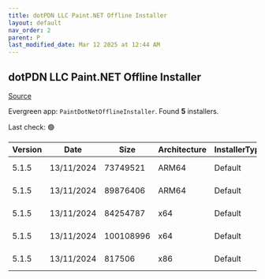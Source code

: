 ```yaml
---
title: dotPDN LLC Paint.NET Offline Installer
layout: default
nav_order: 2
parent: P
last_modified_date: Mar 12 2025 at 12:44 AM
---
```


## dotPDN LLC Paint.NET Offline Installer

[Source](https://getpaint.net/)

Evergreen app: `PaintDotNetOfflineInstaller`. Found **5** installers.

Last check: 🟢

| Version | Date       | Size      | Architecture | InstallerType | Type | URI                                                                                                                                                                                                              |
| ------- | ---------- | --------- | ------------ | ------------- | ---- | ---------------------------------------------------------------------------------------------------------------------------------------------------------------------------------------------------------------- |
| 5.1.5   | 13/11/2024 | 73749521  | ARM64        | Default       | zip  | [https://github.com/paintdotnet/release/releases/download/v5.1.5/paint.net.5.1.5.install.arm64.zip](https://github.com/paintdotnet/release/releases/download/v5.1.5/paint.net.5.1.5.install.arm64.zip)           |
| 5.1.5   | 13/11/2024 | 89876406  | ARM64        | Default       | zip  | [https://github.com/paintdotnet/release/releases/download/v5.1.5/paint.net.5.1.5.winmsi.arm64.zip](https://github.com/paintdotnet/release/releases/download/v5.1.5/paint.net.5.1.5.winmsi.arm64.zip)             |
| 5.1.5   | 13/11/2024 | 84254787  | x64          | Default       | zip  | [https://github.com/paintdotnet/release/releases/download/v5.1.5/paint.net.5.1.5.install.x64.zip](https://github.com/paintdotnet/release/releases/download/v5.1.5/paint.net.5.1.5.install.x64.zip)               |
| 5.1.5   | 13/11/2024 | 100108996 | x64          | Default       | zip  | [https://github.com/paintdotnet/release/releases/download/v5.1.5/paint.net.5.1.5.winmsi.x64.zip](https://github.com/paintdotnet/release/releases/download/v5.1.5/paint.net.5.1.5.winmsi.x64.zip)                 |
| 5.1.5   | 13/11/2024 | 817506    | x86          | Default       | zip  | [https://github.com/paintdotnet/release/releases/download/v5.1.5/paint.net.5.1.5.install.anycpu.web.zip](https://github.com/paintdotnet/release/releases/download/v5.1.5/paint.net.5.1.5.install.anycpu.web.zip) |
